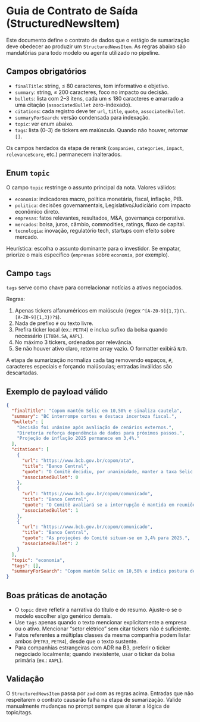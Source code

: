 # Guia de Contrato de Saída (StructuredNewsItem)

Este documento define o contrato de dados que o estágio de sumarização deve obedecer ao produzir um `StructuredNewsItem`. As regras abaixo são mandatórias para todo modelo ou agente utilizado no pipeline.

## Campos obrigatórios

- `finalTitle`: string, ≤ 80 caracteres, tom informativo e objetivo.
- `summary`: string, ≤ 200 caracteres, foco no impacto ou decisão.
- `bullets`: lista com 2–3 itens, cada um ≤ 180 caracteres e amarrado a uma citação (`associatedBullet` zero-indexado).
- `citations`: cada registro deve ter `url`, `title`, `quote`, `associatedBullet`.
- `summaryForSearch`: versão condensada para indexação.
- `topic`: ver enum abaixo.
- `tags`: lista (0–3) de tickers em maiúsculo. Quando não houver, retornar `[]`.

Os campos herdados da etapa de rerank (`companies`, `categories`, `impact`, `relevanceScore`, etc.) permanecem inalterados.

## Enum `topic`

O campo `topic` restringe o assunto principal da nota. Valores válidos:

- `economia`: indicadores macro, política monetária, fiscal, inflação, PIB.
- `politica`: decisões governamentais, Legislativo/Judiciário com impacto econômico direto.
- `empresas`: fatos relevantes, resultados, M&A, governança corporativa.
- `mercados`: bolsa, juros, câmbio, commodities, ratings, fluxo de capital.
- `tecnologia`: inovação, regulatório tech, startups com efeito sobre mercado.

Heurística: escolha o assunto dominante para o investidor. Se empatar, priorize o mais específico (`empresas` sobre `economia`, por exemplo).

## Campo `tags`

`tags` serve como chave para correlacionar notícias a ativos negociados.

Regras:

1. Apenas tickers alfanuméricos em maiúsculo (regex `^[A-Z0-9]{1,7}(\.[A-Z0-9]{1,3})?$`).
2. Nada de prefixo `#` ou texto livre.
3. Prefira ticker local (ex.: `PETR4`) e inclua sufixo da bolsa quando necessário (`ITUB4.SA`, `AAPL`).
4. No máximo 3 tickers, ordenados por relevância.
5. Se não houver ativo claro, retorne array vazio. O formatter exibirá `N/D`.

A etapa de sumarização normaliza cada tag removendo espaços, `#`, caracteres especiais e forçando maiúsculas; entradas inválidas são descartadas.

## Exemplo de payload válido

```json
{
  "finalTitle": "Copom mantém Selic em 10,50% e sinaliza cautela",
  "summary": "BC interrompe cortes e destaca incerteza fiscal.",
  "bullets": [
    "Decisão foi unânime após avaliação de cenários externos.",
    "Diretoria reforça dependência de dados para próximos passos.",
    "Projeção de inflação 2025 permanece em 3,4%."
  ],
  "citations": [
    {
      "url": "https://www.bcb.gov.br/copom/ata",
      "title": "Banco Central",
      "quote": "O Comitê decidiu, por unanimidade, manter a taxa Selic em 10,50% a.a.",
      "associatedBullet": 0
    },
    {
      "url": "https://www.bcb.gov.br/copom/comunicado",
      "title": "Banco Central",
      "quote": "O Comitê avaliará se a interrupção é mantida em reuniões futuras.",
      "associatedBullet": 1
    },
    {
      "url": "https://www.bcb.gov.br/copom/comunicado",
      "title": "Banco Central",
      "quote": "As projeções do Comitê situam-se em 3,4% para 2025.",
      "associatedBullet": 2
    }
  ],
  "topic": "economia",
  "tags": [],
  "summaryForSearch": "Copom mantém Selic em 10,50% e indica postura dependente de dados."
}
```

## Boas práticas de anotação

- O `topic` deve refletir a narrativa do título e do resumo. Ajuste-o se o modelo escolher algo genérico demais.
- Use `tags` apenas quando o texto mencionar explicitamente a empresa ou o ativo. Mencionar “setor elétrico” sem citar tickers não é suficiente.
- Fatos referentes a múltiplas classes da mesma companhia podem listar ambos (`PETR3`, `PETR4`), desde que o texto sustente.
- Para companhias estrangeiras com ADR na B3, preferir o ticker negociado localmente; quando inexistente, usar o ticker da bolsa primária (ex.: `AAPL`).

## Validação

O `StructuredNewsItem` passa por `zod` com as regras acima. Entradas que não respeitarem o contrato causarão falha na etapa de sumarização. Valide manualmente mudanças no prompt sempre que alterar a lógica de topic/tags.

